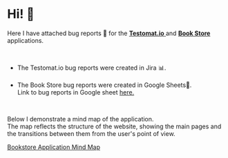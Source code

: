 
<h1>Hi! 💪</h1>
<p>Here I have attached bug reports 🐞 for the <a href="https://testomat.io/" target="_blank"> <b>Testomat.io</b> </a> and <a href="https://demoqa.com/books" target="_blank"> <b>Book Store</b> </a>applications.</p>
<br>
  <ul>
  <li>The Testomat.io bug reports were created in Jira 📊.</li>
  <br>
  <li>The Book Store bug reports were created in Google Sheets📝. 
    <br>
    Link to bug reports in Google sheet <a href="https://docs.google.com/spreadsheets/d/1oprHB6L1n0X1c3QTfigsK5AcIUwJCT3QBjTxKwp6fD4/edit?usp=sharing" target="_blank">here.</a></li>
</ul>
<br>
<p> Below I demonstrate a mind map of the application. <br>
The map reflects the structure of the website, showing the main pages and the transitions between them from the user's point of view.</p>
<a href="https://miro.com/app/board/uXjVLzNDMnE=/?share_link_id=612734966371" target="_blank">Bookstore Application Mind Map</a>
